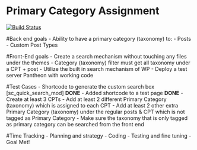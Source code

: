 # Primary Category Assignment

[![Build Status](https://travis-ci.org/carl-alberto/Primary-Category-Assignment.svg?branch=master)](https://travis-ci.org/carl-alberto/Primary-Category-Assignment)

#Back end goals
	- Ability to have a primary category (taxonomy) to:
		- Posts
		- Custom Post Types

#Front-End goals
	- Create a search mechanism without touching any files under the themes
	- Category (taxonomy) filter must get all taxonomy under a CPT + post
	- Utilize the built in search mechanism of WP
	- Deploy a test server Pantheon with working code

#Test Cases
	- Shortcode to generate the custom search box [sc_quick_search_mod] <b>DONE</b>
	- Added shortcode to a test page <b>DONE</b>
	- Create at least 3 CPTs
	- Add at least 2 different Primary Category (taxonomy) which is assigned to each CPT
	- Add at least 2 other extra Primary Category (taxonomy) under the regular posts & CPT which is not tagged as Primary Category
	- Make sure the taxonomy that is only tagged as primary category can be searched from the front end

#Time Tracking
	- Planning and strategy
	- Coding
	- Testing and fine tuning
	- Goal Met!
